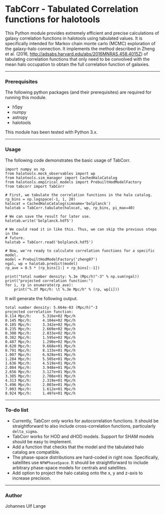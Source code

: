 # TabCorr - Tabulated Correlation functions for halotools

This Python module provides extremely efficient and precise calculations of galaxy correlation functions in halotools using tabulated values. It is specifically intended for Markov chain monte carlo (MCMC) exploration of the galaxy-halo connection. It implements the method described in Zheng et al. (2016, http://adsabs.harvard.edu/abs/2016MNRAS.458.4015Z) of tabulating correlation functions that only need to be convolved with the mean halo occupation to obtain the full correlation function of galaxies.

---

### Prerequisites

The following python packages (and their prerequisites) are required for running this module.

* h5py
* numpy
* astropy
* halotools

This module has been tested with Python 3.x.

---

### Usage

The following code demonstrates the basic usage of TabCorr.

```
import numpy as np
from halotools.mock_observables import wp
from halotools.sim_manager import CachedHaloCatalog
from halotools.empirical_models import PrebuiltHodModelFactory
from tabcorr import TabCorr

# First, we tabulate the correlation functions in the halo catalog.
rp_bins = np.logspace(-1, 1, 20)
halocat = CachedHaloCatalog(simname='bolplanck')
halotab = TabCorr.tabulate(halocat, wp, rp_bins, pi_max=40)

# We can save the result for later use.
halotab.write('bolplanck.hdf5')

# We could read it in like this. Thus, we can skip the previous steps in the
# future.
halotab = TabCorr.read('bolplanck.hdf5')

# Now, we're ready to calculate correlation functions for a specific model.
model = PrebuiltHodModelFactory('zheng07')
ngal, wp = halotab.predict(model)
rp_ave = 0.5 * (rp_bins[1:] + rp_bins[:-1])

print("total number density: %.3e (Mpc/h)^-3" % np.sum(ngal))
print("projected correlation function:")
for i, rp in enumerate(rp_ave):
    print("%.3f Mpc/h: \t %.3e Mpc/h" % (rp, wp[i]))
```

It will generate the following output.
```
total number density: 5.664e-03 (Mpc/h)^-3
projected correlation function:
0.114 Mpc/h:     5.316e+02 Mpc/h
0.145 Mpc/h:     4.104e+02 Mpc/h
0.185 Mpc/h:     3.342e+02 Mpc/h
0.235 Mpc/h:     2.669e+02 Mpc/h
0.300 Mpc/h:     2.033e+02 Mpc/h
0.382 Mpc/h:     1.595e+02 Mpc/h
0.487 Mpc/h:     1.290e+02 Mpc/h
0.620 Mpc/h:     9.668e+01 Mpc/h
0.791 Mpc/h:     8.133e+01 Mpc/h
1.007 Mpc/h:     6.928e+01 Mpc/h
1.284 Mpc/h:     5.505e+01 Mpc/h
1.636 Mpc/h:     4.519e+01 Mpc/h
2.084 Mpc/h:     3.948e+01 Mpc/h
2.656 Mpc/h:     3.127e+01 Mpc/h
3.385 Mpc/h:     2.708e+01 Mpc/h
4.313 Mpc/h:     2.319e+01 Mpc/h
5.496 Mpc/h:     2.003e+01 Mpc/h
7.003 Mpc/h:     1.612e+01 Mpc/h
8.924 Mpc/h:     1.407e+01 Mpc/h
```

---

### To-do list

* Currently, TabCorr only works for autocorrelation functions. It should be
straightforward to also include cross-correlation functions, particularly
``delta_sigma``.
* TabCorr works for HOD and dHOD models. Support for SHAM models should be
easy to implement.
* Add a function that checks that the model and the tabulated halo catalog
are compatible.
* The phase-space distributions are hard-coded in right now. Specifically,
satellites use ``NFWPhaseSpace``. It should be straightforward to include
arbitrary phase-space models for centrals and satellites.
* Add option to project the halo catalog onto the x, y and z-axis to increase
precision.

---

### Author

Johannes Ulf Lange
